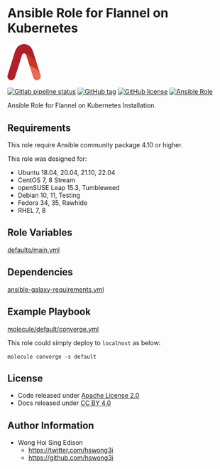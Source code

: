 # Ansible Role for Flannel on Kubernetes

<img src="/alvistack.svg" width="75" alt="AlviStack">

[![Gitlab pipeline status](https://img.shields.io/gitlab/pipeline/alvistack/ansible-role-kube_flannel/master)](https://gitlab.com/alvistack/ansible-role-kube_flannel/-/pipelines)
[![GitHub tag](https://img.shields.io/github/tag/alvistack/ansible-role-kube_flannel.svg)](https://github.com/alvistack/ansible-role-kube_flannel/tags)
[![GitHub license](https://img.shields.io/github/license/alvistack/ansible-role-kube_flannel.svg)](https://github.com/alvistack/ansible-role-kube_flannel/blob/master/LICENSE)
[![Ansible Role](https://img.shields.io/badge/galaxy-alvistack.kube_flannel-blue.svg)](https://galaxy.ansible.com/alvistack/kube_flannel)

Ansible Role for Flannel on Kubernetes Installation.

## Requirements

This role require Ansible community package 4.10 or higher.

This role was designed for:

  - Ubuntu 18.04, 20.04, 21.10, 22.04
  - CentOS 7, 8 Stream
  - openSUSE Leap 15.3, Tumbleweed
  - Debian 10, 11, Testing
  - Fedora 34, 35, Rawhide
  - RHEL 7, 8

## Role Variables

[defaults/main.yml](defaults/main.yml)

## Dependencies

[ansible-galaxy-requirements.yml](ansible-galaxy-requirements.yml)

## Example Playbook

[molecule/default/converge.yml](molecule/default/converge.yml)

This role could simply deploy to `localhost` as below:

    molecule converge -s default

## License

  - Code released under [Apache License 2.0](LICENSE)
  - Docs released under [CC BY 4.0](http://creativecommons.org/licenses/by/4.0/)

## Author Information

  - Wong Hoi Sing Edison
      - <https://twitter.com/hswong3i>
      - <https://github.com/hswong3i>
